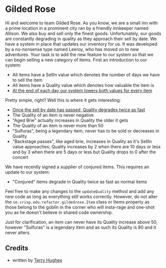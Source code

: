 Gilded Rose
===========

Hi and welcome to team Gilded Rose. As you know, we are a small inn with a prime location in a prominent city ran by a
friendly innkeeper named Allison. We also buy and sell only the finest goods. Unfortunately, our goods are constantly
degrading in quality as they approach their sell by date. We have a system in place that updates our inventory for us.
It was developed by a no-nonsense type named Leeroy, who has moved on to new adventures. Your task is to add the new
feature to our system so that we can begin selling a new category of items. First an introduction to our system:

* All items have a SellIn value which denotes the number of days we have to sell the item
* All items have a Quality value which denotes how valuable the item is
* [At the end of each day our system lowers both values for every item](EndOfDay.feature)

Pretty simple, right? Well this is where it gets interesting:

* [Once the sell by date has passed, Quality degrades twice as fast](QualityDegrades.feature)
* The Quality of an item is never negative
* "Aged Brie" actually increases in Quality the older it gets
* The Quality of an item is never more than 50
* "Sulfuras", being a legendary item, never has to be sold or decreases in Quality
* "Backstage passes", like aged brie, increases in Quality as it's SellIn value approaches; Quality increases by 2 when
there are 10 days or less and by 3 when there are 5 days or less but Quality drops to 0 after the concert

We have recently signed a supplier of conjured items. This requires an update to our system:

* "Conjured" items degrade in Quality twice as fast as normal items

Feel free to make any changes to the `updateQuality` method and add any new code as long as everything still works
correctly. However, do not alter the `se.crisp.edu.refactor.gildedrose.Item` class or Items property as those belong to
the goblin in the corner who will insta-rage and one-shot you as he doesn't believe in shared code ownership.

Just for clarification, an item can never have its Quality increase above 50, however "Sulfuras" is a legendary item and
as such its Quality is 80 and it never alters.

Credits
-------

* written by [Terry Hughes](https://twitter.com/TerryHughes)
